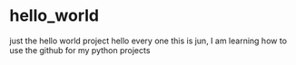 # hello_world
just the hello world project 
hello every one  this is jun, I am learning how to use the github for my python projects
